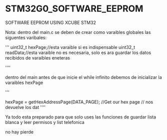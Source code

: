 # STM32G0_SOFTWARE_EEPROM
SOFTWARE EEPROM USING XCUBE STM32 


Nota: dentro del main.c se deben de crear como varaibles globales
las siguentes varibales:

'''
uint32_t hexPage;//esta varaible si es indispensable
uint32_t readData;//esta varaible no es necesaria, solo es ara guardar los datos recibidos de varaibles eneteras

''''


dentro del main antes de que inicie el while infinito debemos de inicializar la varaibles hexPage

'''

hexPage = getHexAddressPage(DATA_PAGE);            //Get our hex page // nos devuelve los dat
''''


Ya todo esta preparado para que solo uses las funciones de guardar lista blanca
y leer permisos y list telefonica

no hay pierde

